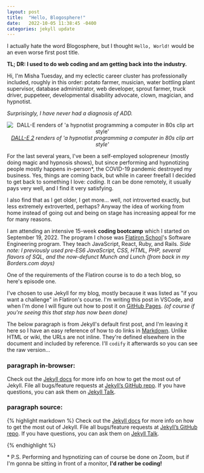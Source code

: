 ```yaml
---
layout: post
title:  "Hello, Blogosphere!"
date:   2022-10-05 11:38:45 -0400
categories: jekyll update
---
```

I actually hate the word Blogosphere, but I thought `Hello, World!` would be an even worse first post title.

**TL; DR: I used to do web coding and am getting back into the industry.**

Hi, I'm Misha Tuesday, and my eclectic career cluster has professionally included, roughly in this order: potato farmer, musician, water bottling plant supervisor, database administrator, web developer, sprout farmer, truck driver, puppeteer, developmental disability advocate, clown, magician, and hypnotist.

*Surprisingly, I have never had a diagnosis of ADD.*

<center><p class='image-right'><img src="https://media-exp1.licdn.com/dms/image/C5616AQHaMBmEoqylhg/profile-displaybackgroundimage-shrink_350_1400/0/1663003871455?e=1670457600&v=beta&t=ZtufIwzlbF_dU4MSwKpIBAbVwoa_0WglUZU4Xow6oUw" alt="DALL-E renders of 'a hypnotist programming a computer in 80s clip art style'" /><i><a href="https://openai.com/dall-e-2/">DALL-E 2</a> renders of 'a hypnotist programming a computer in 80s clip art style'</i></p></center>


For the last several years, I've been a self-employed solopreneur (mostly doing magic and hypnosis shows), but since performing and hypnotizing people mostly happens in-person\*, the COVID-19 pandemic destroyed my business.  Yes, things are coming back, but while in career freefall I decided to get back to something I love: *coding*.  It can be done remotely, it usually pays very well, and I find it very satisfying.

I also find that as I get older, I get more... well, not introverted exactly, but less extremely extroverted, perhaps? Anyway the idea of working from home instead of going out and being on stage has increasing appeal for me for many reasons.

I am attending an intensive 15-week **coding bootcamp** which I started on September 19, 2022.  The program I chose was [Flatiron School][flatiron-school]'s Software Engineering program.  They teach JavaScript, React, Ruby, and Rails. *Side note: I previously used pre-ES6 JavaScript, CSS, HTML, PHP, several flavors of SQL, and the now-defunct Munch and Lunch (from back in my Borders.com days)*

One of the requirements of the Flatiron course is to do a tech blog, so here's episode one.

I've chosen to use Jekyll for my blog, mostly because it was listed as "if you want a challenge" in Flatiron's course. I'm writing this post in VSCode, and when I'm done I will figure out how to post it on [GitHub Pages][github-pages]. *(of course if you're seeing this that step has now been done)*

The below paragraph is from Jekyll's default first post, and I'm leaving it here so I have an easy reference of how to do links in [Markdown][markdown-guide].  Unlike HTML or wiki, the URLs are not inline. They're defined elsewhere in the document and included by reference. I'll `codify` it afterwards so you can see the raw version...


### paragraph in-browser:

Check out the [Jekyll docs][jekyll-docs] for more info on how to get the most out of Jekyll. File all bugs/feature requests at [Jekyll’s GitHub repo][jekyll-gh]. If you have questions, you can ask them on [Jekyll Talk][jekyll-talk].

[jekyll-docs]: https://jekyllrb.com/docs/home
[jekyll-gh]:   https://github.com/jekyll/jekyll
[jekyll-talk]: https://talk.jekyllrb.com/
[flatiron-school]: https://flatironschool.com/
[github-pages]: https://pages.github.com/
[markdown-guide]: https://www.markdownguide.org/

### paragraph source:
{% highlight markdown %}
Check out the [Jekyll docs][jekyll-docs] for more info on how to get the most out of Jekyll. File all bugs/feature requests at [Jekyll’s GitHub repo][jekyll-gh]. If you have questions, you can ask them on [Jekyll Talk][jekyll-talk].

[jekyll-docs]: https://jekyllrb.com/docs/home
[jekyll-gh]:   https://github.com/jekyll/jekyll
[jekyll-talk]: https://talk.jekyllrb.com/
{% endhighlight %}


\* P.S. Performing and hypnotizing can of course be done on Zoom, but if I'm gonna be sitting in front of a monitor, **I'd rather be coding!**